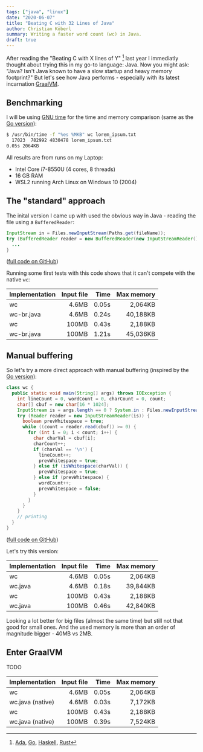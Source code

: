 ```yaml
---
tags: ["java", "linux"]
date: "2020-06-07"
title: "Beating C with 32 Lines of Java"
author: Christian Köberl
summary: Writing a faster word count (wc) in Java.
draft: true
---
```


After reading the "Beating C with X lines of Y" [^1] last year I immediatly thought about trying this in my go-to language: Java. Now you might ask: "Java? Isn't Java known to have a slow startup and heavy memory footprint?" But let's see how Java performs - especially with its latest incarnation [GraalVM](https://www.graalvm.org/).

## Benchmarking

I will be using [GNU time](https://www.gnu.org/software/time/) for the time and memory comparison (same as the [Go version](https://ajeetdsouza.github.io/blog/posts/beating-c-with-70-lines-of-go/)):

```sh
$ /usr/bin/time -f "%es %MKB" wc lorem_ipsum.txt
  17023  782992 4830478 lorem_ipsum.txt
0.05s 2064KB
```

All results are from runs on my Laptop:
- Intel Core i7-8550U (4 cores, 8 threads)
- 16 GB RAM
- WSL2 running Arch Linux on Windows 10 (2004)

## The "standard" approach

The inital version I came up with used the obvious way in Java - reading the file using a `BufferedReader`:

```java
InputStream in = Files.newInputStream(Paths.get(fileName));
try (BufferedReader reader = new BufferedReader(new InputStreamReader())) {
  ...
}
```
([full code on GitHub](https://github.com/derkoe/wc-java/blob/master/wc_br.java))

Running some first tests with this code shows that it can't compete with the native `wc`:

| Implementation  | Input file    | Time  | Max memory |
| --------------  | ------------: | ----: | ---------: |
| wc              | 4.6MB         | 0.05s |    2,064KB |
| wc-br.java      | 4.6MB         | 0.24s |   40,188KB |
| wc              | 100MB         | 0.43s |    2,188KB |
| wc-br.java      | 100MB         | 1.21s |   45,036KB |

## Manual buffering

So let's try a more direct approach with manual buffering (inspired by the [Go version](https://ajeetdsouza.github.io/blog/posts/beating-c-with-70-lines-of-go/)):

```java
class wc {
  public static void main(String[] args) throws IOException {
    int lineCount = 0, wordCount = 0, charCount = 0, count;
    char[] cbuf = new char[16 * 1024];
    InputStream is = args.length == 0 ? System.in : Files.newInputStream(Paths.get(args[0]));
    try (Reader reader = new InputStreamReader(is)) {
      boolean prevWhitespace = true;
      while ((count = reader.read(cbuf)) >= 0) {
        for (int i = 0; i < count; i++) {
          char charVal = cbuf[i];
          charCount++;
          if (charVal == '\n') {
            lineCount++;
            prevWhitespace = true;
          } else if (isWhitespace(charVal)) {
            prevWhitespace = true;
          } else if (prevWhitespace) {
            wordCount++;
            prevWhitespace = false;
          }
        }
      }
    }
    // printing
  }
}
```
([full code on GitHub](https://github.com/derkoe/wc-java/blob/master/wc.java))

Let's try this version:


| Implementation  | Input file    | Time  | Max memory |
| --------------  | ------------: | ----: |   -------: |
| wc              | 4.6MB         | 0.05s |    2,064KB |
| wc.java         | 4.6MB         | 0.18s |   39,844KB |
| wc              | 100MB         | 0.43s |    2,188KB |
| wc.java         | 100MB         | 0.46s |   42,840KB |

Looking a lot better for big files (almost the same time) but still not that good for small ones. And the used memory is more than an order of magnitude bigger - 40MB vs 2MB.

## Enter GraalVM

TODO

| Implementation  | Input file    | Time  | Max memory |
| --------------  | ------------: | ----: |   -------: |
| wc              | 4.6MB         | 0.05s |    2,064KB |
| wc.java (native)| 4.6MB         | 0.03s |    7,172KB |
| wc              | 100MB         | 0.43s |    2,188KB |
| wc.java (native)| 100MB         | 0.39s |    7,524KB |



[^1]: [Ada](http://verisimilitudes.net/2019-11-11), [Go](https://ajeetdsouza.github.io/blog/posts/beating-c-with-70-lines-of-go/), [Haskell](https://chrispenner.ca/posts/wc), [Rust](https://medium.com/@martinmroz/beating-c-with-120-lines-of-rust-wc-a0db679fe920)
